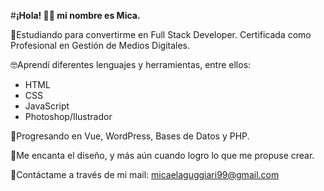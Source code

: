#**¡Hola! 👋🏼 mi nombre es Mica.**

💪Estudiando para convertirme en Full Stack Developer. Certificada como Profesional en Gestión de Medios Digitales.

🤓Aprendí diferentes lenguajes y herramientas, entre ellos:
* HTML
* CSS
* JavaScript
* Photoshop/Ilustrador

🧐Progresando en Vue, WordPress, Bases de Datos y PHP.

🌸Me encanta el diseño, y más aún cuando logro lo que me propuse crear.

📲Contáctame a través de mi mail: micaelaguggiari99@gmail.com
